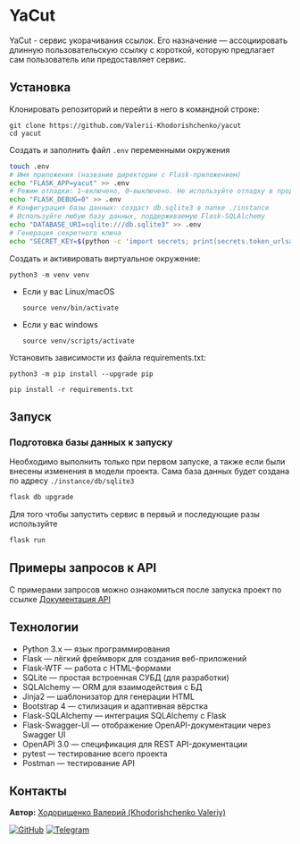 # YaCut
YaCut - сервис укорачивания ссылок. Его назначение — ассоциировать длинную пользовательскую ссылку с короткой, которую предлагает сам пользователь или предоставляет сервис. 

## Установка
Клонировать репозиторий и перейти в него в командной строке:

```
git clone https://github.com/Valerii-Khodorishchenko/yacut
cd yacut
```
Создать и заполнить файл `.env` переменными окружения

```bash
touch .env
# Имя приложения (название директории с Flask-приложением)
echo "FLASK_APP=yacut" >> .env
# Режим отладки: 1—включено, 0—выключено. Не используйте отладку в продакшене!
echo "FLASK_DEBUG=0" >> .env
# Конфигурация базы данных: создаст db.sqlite3 в папке ./instance
# Используйте любую базу данных, поддерживаемую Flask-SQLAlchemy
echo "DATABASE_URI=sqlite:///db.sqlite3" >> .env
# Генерация секретного ключа
echo "SECRET_KEY=$(python -c 'import secrets; print(secrets.token_urlsafe(32))')" >> .env
```

Cоздать и активировать виртуальное окружение:

```
python3 -m venv venv
```

* Если у вас Linux/macOS

    ```
    source venv/bin/activate
    ```

* Если у вас windows

    ```
    source venv/scripts/activate
    ```

Установить зависимости из файла requirements.txt:

```
python3 -m pip install --upgrade pip

pip install -r requirements.txt
```
## Запуск
### Подготовка базы данных к запуску
Необходимо выполнить только при первом запуске, а также если были внесены 
изменения в модели проекта. Сама база данных будет создана по адресу `./instance/db/sqlite3`
```bash
flask db upgrade
```
Для того чтобы запустить сервис в первый и последующие разы используйте

```bash
flask run
```
## Примеры запросов к API
С примерами запросов можно ознакомиться после запуска проект по ссылке [Документация API](http://127.0.0.1:5000/apidocs/)

## Технологии

- Python 3.x — язык программирования
- Flask — лёгкий фреймворк для создания веб-приложений
- Flask-WTF — работа с HTML-формами
- SQLite — простая встроенная СУБД (для разработки)
- SQLAlchemy — ORM для взаимодействия с БД
- Jinja2 — шаблонизатор для генерации HTML
- Bootstrap 4 — стилизация и адаптивная вёрстка
- Flask-SQLAlchemy — интеграция SQLAlchemy с Flask
- Flask-Swagger-UI — отображение OpenAPI-документации через Swagger UI
- OpenAPI 3.0 — спецификация для REST API-документации
- pytest — тестирование всего проекта
- Postman — тестирование API

## Контакты
**Автор:** [Ходорищенко Валерий (Khodorishchenko Valeriy)](https://github.com/Valerii-Khodorishchenko)

[![GitHub](https://img.shields.io/badge/GitHub-%23000000?style=flat&logo=github&logoColor=white)](https://github.com/Valerii-Khodorishchenko)
[![Telegram](https://img.shields.io/badge/Telegram-%2300A9E0?style=flat&logo=telegram&logoColor=white)](https://t.me/KhodorishchenkoValerii)